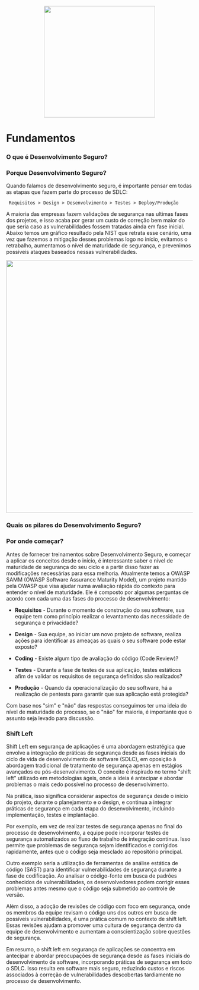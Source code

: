 <p align="center">

<img src="https://cdn0.iconfinder.com/data/icons/business-startup-10/50/8-512.png" width=300 height=300>

</p>

# Fundamentos

### O que é Desenvolvimento Seguro?


### Porque Desenvolvimento Seguro?
Quando falamos de desenvolvimento seguro, é importante pensar em todas as etapas que fazem parte do processo de SDLC:

```
 Requisitos > Design > Desenvolvimento > Testes > Deploy/Produção 
```

A maioria das empresas fazem validações de segurança nas ultimas fases dos projetos, e isso acaba por gerar um custo de correção bem maior do que seria caso as vulnerabilidades fossem tratadas ainda em fase inicial. 
Abaixo temos um gráfico resultado pela NIST que retrata esse cenário, uma vez que fazemos a mitigação desses problemas logo no início, evitamos o retrabalho, aumentamos o nível de maturidade de segurança, e prevenimos possiveis ataques baseados nessas vulnerabilidades. 

<p align="center">
<img src="https://assets.deepsource.io/032e723/images/blog/cost-of-fixing-bugs/chart.jpg" width=680>   
</p>




### Quais os pilares do Desenvolvimento Seguro?


### Por onde começar?

Antes de fornecer treinamentos sobre Desenvolvimento Seguro, e começar a aplicar os conceitos desde o início, é interessante saber o nível de maturidade de segurança do seu ciclo e a partir disso fazer as modificações necessárias para essa melhoria. 
Atualmente temos a OWASP SAMM (OWASP Software Assurance Maturity Model), um projeto mantido pela OWASP que visa ajudar numa avaliação rápida do contexto para entender o nível de maturidade. Ele é composto por algumas perguntas de acordo com cada uma das fases do processo de desenvolvimento:

- **Requisitos** - Durante o momento de construção do seu software, sua equipe tem como princípio realizar o levantamento das necessidade de segurança e privacidade?

- **Design** - Sua equipe, ao iniciar um novo projeto de software, realiza ações para identificar as ameaças as quais o seu software pode estar exposto?

- **Coding** - Existe algum tipo de avaliação do código (Code Review)?

- **Testes** - Durante a fase de testes de sua aplicação, testes estáticos afim de validar os requisitos de segurança definidos são realizados? 

- **Produção** - Quando da operacionalização do seu software, há a realização de pentests para garantir que sua aplicação está protegida?

Com base nos "sim" e "não" das respostas conseguimos ter uma ideia do nível de maturidade do processo, se o "não" for maioria, é importante que o assunto seja levado para discussão. 

### Shift Left 


Shift Left em segurança de aplicações é uma abordagem estratégica que envolve a integração de práticas de segurança desde as fases iniciais do ciclo de vida de desenvolvimento de software (SDLC), em oposição à abordagem tradicional de tratamento de segurança apenas em estágios avançados ou pós-desenvolvimento. O conceito é inspirado no termo "shift left" utilizado em metodologias ágeis, onde a ideia é antecipar e abordar problemas o mais cedo possível no processo de desenvolvimento.

Na prática, isso significa considerar aspectos de segurança desde o início do projeto, durante o planejamento e o design, e continua a integrar práticas de segurança em cada etapa do desenvolvimento, incluindo implementação, testes e implantação.

Por exemplo, em vez de realizar testes de segurança apenas no final do processo de desenvolvimento, a equipe pode incorporar testes de segurança automatizados ao fluxo de trabalho de integração contínua. Isso permite que problemas de segurança sejam identificados e corrigidos rapidamente, antes que o código seja mesclado ao repositório principal.

Outro exemplo seria a utilização de ferramentas de análise estática de código (SAST) para identificar vulnerabilidades de segurança durante a fase de codificação. Ao analisar o código-fonte em busca de padrões conhecidos de vulnerabilidades, os desenvolvedores podem corrigir esses problemas antes mesmo que o código seja submetido ao controle de versão.

Além disso, a adoção de revisões de código com foco em segurança, onde os membros da equipe revisam o código uns dos outros em busca de possíveis vulnerabilidades, é uma prática comum no contexto de shift left. Essas revisões ajudam a promover uma cultura de segurança dentro da equipe de desenvolvimento e aumentam a conscientização sobre questões de segurança.

Em resumo, o shift left em segurança de aplicações se concentra em antecipar e abordar preocupações de segurança desde as fases iniciais do desenvolvimento de software, incorporando práticas de segurança em todo o SDLC. Isso resulta em software mais seguro, reduzindo custos e riscos associados à correção de vulnerabilidades descobertas tardiamente no processo de desenvolvimento.

